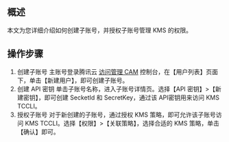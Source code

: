 ## 概述
本文为您详细介绍如何创建子账号，并授权子账号管理 KMS 的权限。





## 操作步骤
1. 创建子账号
主账号登录腾讯云 [访问管理 CAM](https://console.cloud.tencent.com/cam) 控制台，在【用户列表】页面下，单击【新建用户】，即可创建子账号。
2. 创建 API 密钥
单击子账号名称，进入子账号详情页。选择【API 密钥】>【新建密钥】，即可创建 SecketId 和 SecretKey，通过该 API密钥用来访问 KMS TCCLI。
3. 授权子账号
对于新创建的子账号，通过授权 KMS 策略，即可允许该子账号访问 KMS TCCLI。选择【权限】>【关联策略】，选择合适的 KMS 策略，单击【确认】即可。




